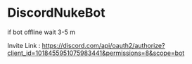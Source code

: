 # DiscordNukeBot

if bot offline wait 3-5 m

Invite Link : https://discord.com/api/oauth2/authorize?client_id=1018455951075983441&permissions=8&scope=bot
